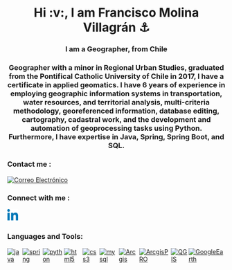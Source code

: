 <h1 align="center">Hi :v:, I am Francisco Molina Villagrán ⚓ </h1>
<h3 align="center">I am a Geographer, from Chile </h3>
<h3 align="center">Geographer with a minor in Regional Urban Studies, graduated from the Pontifical Catholic University of Chile in 2017, I have a certificate in applied geomatics. I have 6 years of experience in employing geographic information systems in transportation, water resources, and territorial analysis, multi-criteria methodology, georeferenced information, database editing, cartography, cadastral work, and the development and automation of geoprocessing tasks using Python. Furthermore, I have expertise in Java, Spring, Spring Boot, and SQL.</h3>

<h3 align="left">Contact me :</h3>
<a href="mailto:fvmolina@uc.cl" target="_blank">
  <img align="center" src="https://www.vectorlogo.zone/logos/gmail/gmail-icon.svg" alt="Correo Electrónico" height="30" width="25"/>
</a>


<h3 align="left">Connect with me :</h3>
<a href="https://www.linkedin.com/in/fmolinavgeo" target="_blank">
  <img align="center" src="https://raw.githubusercontent.com/Dhamary08/Email-Sign/master/linkedin-in.png" alt="Francisco Molina Villagran" height="30" width="25"/>
</a>



<h3 align="left">Languages and Tools:</h3>
<div style="display: flex; align-items: center;">
  <a href="#" target="_blank"><img src="https://www.vectorlogo.zone/logos/java/java-icon.svg" alt="java" width="50" height="40" style="margin-right: 3px;" /></a>
  <a href="https://spring.io/" target="_blank"><img src="https://www.vectorlogo.zone/logos/springio/springio-icon.svg" alt="spring" width="40" height="40" style="margin-right: 3px;" /></a>
  <a href="https://www.python.org/" target="_blank"><img src="https://www.vectorlogo.zone/logos/python/python-icon.svg" alt="python" width="40" height="40" style="margin-right: 3px;" /></a>
  <a href="https://www.w3schools.com/html/" target="_blank"><img src="https://www.vectorlogo.zone/logos/w3_html5/w3_html5-icon.svg" alt="html5" width="40" height="40" style="margin-right: 3px;" /></a>
  <a href="https://www.w3schools.com/css/" target="_blank"><img src="https://cdn1.iconfinder.com/data/icons/logotypes/32/badge-css-3-128.png" alt="css3" width="40" height="40" style="margin-right: 3px;" /></a>
  <a href="https://www.mysql.com/" target="_blank"><img src="https://www.vectorlogo.zone/logos/mysql/mysql-icon.svg" alt="mysql" width="55" height="40" style="margin-right: 3px;" /></a>
  <a href="https://www.esri.cl/es-cl/inicio" target="_blank"><img src="https://seeklogo.com/images/E/esri-logo-219B143C69-seeklogo.com.png" alt="Arcgis" width="40" height="40" style="margin-right: 3px;" /></a>
  <a href="https://www.esri.com/es-es/arcgis/products/arcgis-pro/overview" target="_blank"><img src="https://www.esri.es/content/dam/distributor-share/esri-es/common/product-logos/ArcGIS-Pro.png" alt="ArcgisPRO" width="40" height="40" style="margin-right: 3px;" /></a>
  <a href="https://www.qgis.org/es/site/" target="_blank"><img src="https://www.vectorlogo.zone/logos/qgis/qgis-icon.svg" alt="QGIS" width="40" height="40" style="margin-right: 3px;" /></a>
  <a href="https://www.google.es/intl/es/earth/index.html" target="_blank"><img src="https://brandeps.com/logo-download/G/Google-Earth-logo-vector-01.svg" alt="GoogleEarth" width="40" height="40" style="margin-right: 3px;" /></a>
</div>

</p>
